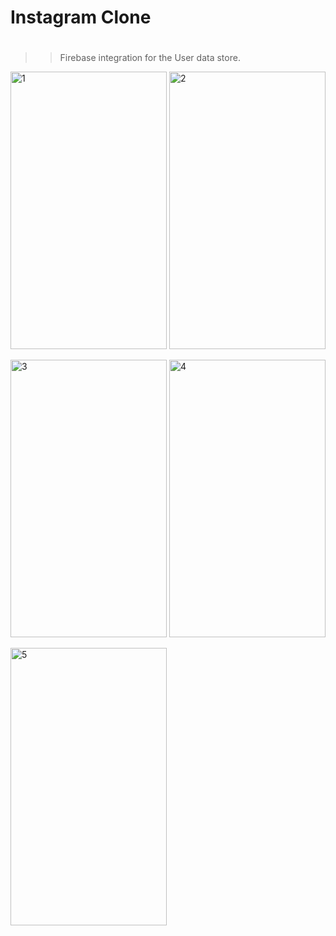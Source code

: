 # Instagram Clone <h1>

 >> Firebase integration for the User data store.
 
 <img src="https://user-images.githubusercontent.com/53323174/120401726-6ad43400-c2f5-11eb-859e-7629edc61de7.png" alt="1" width="250" height="444"/>  <img src="https://user-images.githubusercontent.com/53323174/120401729-6b6cca80-c2f5-11eb-924d-c12a85130116.png" alt="2" width="250" height="444"/>

 <img src="https://user-images.githubusercontent.com/53323174/120401733-6c9df780-c2f5-11eb-9310-40dec7ba76b3.png" alt="3" width="250" height="444"/>  <img src="https://user-images.githubusercontent.com/53323174/120401734-6d368e00-c2f5-11eb-8650-9688f2a433d3.png" alt="4" width="250" height="444"/>  

 <img src="https://user-images.githubusercontent.com/53323174/120401735-6dcf2480-c2f5-11eb-8b5a-066433020213.png" alt="5" width="250" height="444"/>


